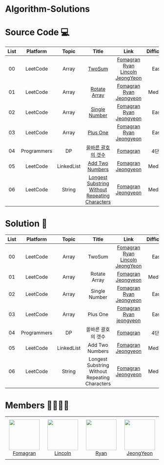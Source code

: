 # Algorithm-Solutions

# Source Code 💻

| List |Platform |Topic                          | Title                | Link    | Difficulty |  Date             |
| :--: | :-----------------: | :--------------------------: | :-----------------: | :------:  | :---------: |:---------------:|
| 00 |LeetCode |Array | [TwoSum](https://leetcode.com/problems/two-sum/) |[Fomagran](./Array/TwoSum/TwoSum_Fomagran.js) [Ryan](./Array/TwoSum/TwoSum_Ryan.java) [Lincoln](./data_structure) [JeongYeon](./Array/TwoSum/TwoSum_jeongyeon.py) | Easy | 2/24 |
| 01 |LeetCode |Array | [Rotate Array](https://leetcode.com/problems/rotate-array/) | [Fomagran](./Array/RotateArray/RotateArray_Fomagran.js) [Ryan](./Array/RotateArray/RotateArray_Ryan.java) [Jeongyeon](./Array/RotateArray/RotateArray_jeongyeon.py) | Medium | 2/24 |
| 02 |LeetCode |Array | [Single Number](https://leetcode.com/problems/single-number/) | [Fomagran](./Array/SingleNumber/SingleNumber_Fomagran.js) [Ryan](./Array/SingleNumber/SingleNumber_Ryan.js) [Jeongyeon](./Array/SingleNumber/SingleNumber_jeongyeon.py) | Easy | 3/3 |
| 03 |LeetCode |Array | [Plus One](https://leetcode.com/problems/plus-one/) | [Fomagran](./Array/PlusOne/PlusOne_Fomagran.js) [Ryan](./Array/PlusOne/PlusOne_Ryan.js) [Jeongyeon](./Array/PlusOne/PlusOne_jeongyeon.py)| Easy | 3/3 |
| 04 |Programmers |DP | [올바른 괄호의 갯수](https://programmers.co.kr/learn/courses/30/lessons/12929) | [Fomagran](./DP/올바른괄호의갯수/올바른괄호의갯수_Fomagran.swift)| 4단계 | 3/5 |
| 05 |LeetCode |LinkedList | [Add Two Numbers](https://leetcode.com/problems/add-two-numbers/) | [Fomagran](./LinkedList/AddTwoNumbers/AddTwoNumbers_Fomagran.swift) [Jeongyeon](./LinkedLIst/AddTwoNumbers_jeongyeon.js)| Medium | 3/5 |
| 06 |LeetCode |String | [Longest Substring Without Repeating Characters](https://leetcode.com/problems/longest-substring-without-repeating-characters/) | [Fomagran](./String/LongestSubStringWithoutRepeatingCharacters/LongestSubstringWithoutRepeatingCharacters_Fomagran.swift) [Jeongyeon](./String/LongestSubstringWithoutRepeatingCharacters_jeongyeon.js)| Medium | 3/5 |


# Solution 📝

| List |Platform | Topic                          | Title                | Link    | Difficulty |  Date             |
| :--: | :--------------------------: |:-----------------: | :-----------------: | :------:  | :---------: |:---------------:|
| 00 |LeetCode| Array | TwoSum |[Fomagran](./Array/TwoSum/TwoSum_Fomagran.md) [Ryan](./data_structure) [Lincoln](./data_structure) [JeongYeon](./Array/TwoSum/TwoSum_jeongyeon.md) | Easy | 2/24 |
| 01 |LeetCode| Array | Rotate Array | [Fomagran](./Array/RotateArray/RotateArray_Fomagran.md) [Jeongyeon](./Array/RotateArray/RotateArray_jeongyeon.md)| Medium | 2/24 |
| 02 |LeetCode| Array | Single Number | [Fomagran](./Array/SingleNumber/SingleNumber_Fomagran.md) [Ryan](./Array/SingleNumber/SingleNumber_Ryan.md) [Jeongyeon](./Array/SingleNumber/SingleNumber_jeongyeon.md)| Easy | 3/3 |
| 03 |LeetCode| Array | Plus One | [Fomagran](./Array/PlusOne/PlusOne_Fomagran.md) [Ryan](./Array/PlusOne/PlusOne_Ryan.md) [jeongyeon](./Array/PlusOne/PlusOne_jeongyeon.md)| Easy | 3/3 |
| 04 |Programmers |DP | 올바른 괄호의 갯수 | [Fomagran](./DP/올바른괄호의갯수/올바른괄호의갯수_Fomagran.md)| 4단계 | 3/5 |
| 05 |LeetCode |LinkedList | Add Two Numbers | [Fomagran](./LinkedList/AddTwoNumbers/AddTwoNumbers_Fomagran.md) [Jeongyeon](./LinkedLIst/AddTwoNumbers_jeongyeon.md)| Medium | 3/5 |
| 06 |LeetCode |String | Longest Substring Without Repeating Characters| [Fomagran](./String/LongestSubStringWithoutRepeatingCharacters/LongestSubstringWithoutRepeatingCharacters_Fomagran.md) [Jeongyeon](./String/LongestSubstringWithoutRepeatingCharacters_jeongyeon.md)| Medium | 3/5 |


# Members 👨‍👨‍👦‍👦

<table>
    <tr height="140px">
        <td align="center" width="130px">
            <a href="https://github.com/fomagran"><img height="100px" width="100px" src="https://user-images.githubusercontent.com/47676921/155339049-0d8a32a8-aa90-4b28-94e5-a3540cc53136.png"/></a>
            <br />
            <a href="https://github.com/tonyfomagran">Fomagran</a>
        </td>
        <td align="center" width="130px">
            <a href="https://github.com/moh008"><img height="100px" width="100px" src="https://user-images.githubusercontent.com/22461471/155645928-969370e5-713c-40d8-b7f8-b4da3738cb52.jpg"/></a>
            <br />
            <a href="https://github.com/moh008">Lincoln</a>
        </td>
        <td align="center" width="130px">
            <a href="https://github.com/RyanDonggunLee"><img height="100px" width="100px" src="https://user-images.githubusercontent.com/40766493/156107630-9ed8d9ac-0a9b-42b8-ab7b-28f386247298.jpeg"/></a>
            <br />
            <a href="https://github.com/RyanDonggunLee">Ryan</a>
        </td>
        <td align="center" width="130px">
            <a href="https://github.com/jeongyeon-park"><img height="100px" width="100px" src="https://user-images.githubusercontent.com/64348346/157160016-091ddd03-567c-449a-bb41-f832cd8f30ac.jpg"/></a>
            <br />
            <a href="https://github.com/jeongyeon-park">JeongYeon</a>
        </td>
    </tr>
